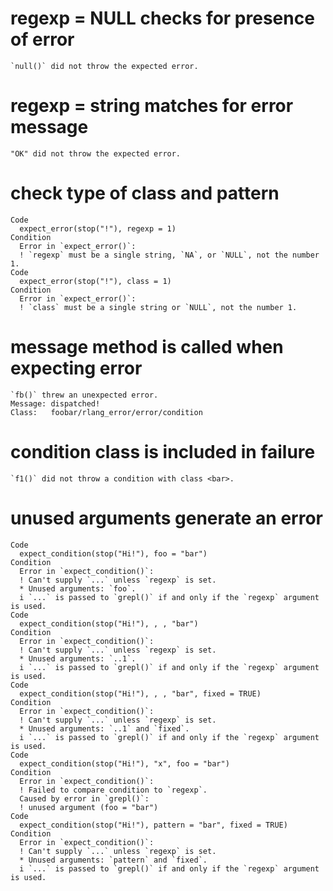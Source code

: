 # regexp = NULL checks for presence of error

    `null()` did not throw the expected error.

# regexp = string matches for error message

    "OK" did not throw the expected error.

# check type of class and pattern

    Code
      expect_error(stop("!"), regexp = 1)
    Condition
      Error in `expect_error()`:
      ! `regexp` must be a single string, `NA`, or `NULL`, not the number 1.
    Code
      expect_error(stop("!"), class = 1)
    Condition
      Error in `expect_error()`:
      ! `class` must be a single string or `NULL`, not the number 1.

# message method is called when expecting error

    `fb()` threw an unexpected error.
    Message: dispatched!
    Class:   foobar/rlang_error/error/condition

# condition class is included in failure

    `f1()` did not throw a condition with class <bar>.

# unused arguments generate an error

    Code
      expect_condition(stop("Hi!"), foo = "bar")
    Condition
      Error in `expect_condition()`:
      ! Can't supply `...` unless `regexp` is set.
      * Unused arguments: `foo`.
      i `...` is passed to `grepl()` if and only if the `regexp` argument is used.
    Code
      expect_condition(stop("Hi!"), , , "bar")
    Condition
      Error in `expect_condition()`:
      ! Can't supply `...` unless `regexp` is set.
      * Unused arguments: `..1`.
      i `...` is passed to `grepl()` if and only if the `regexp` argument is used.
    Code
      expect_condition(stop("Hi!"), , , "bar", fixed = TRUE)
    Condition
      Error in `expect_condition()`:
      ! Can't supply `...` unless `regexp` is set.
      * Unused arguments: `..1` and `fixed`.
      i `...` is passed to `grepl()` if and only if the `regexp` argument is used.
    Code
      expect_condition(stop("Hi!"), "x", foo = "bar")
    Condition
      Error in `expect_condition()`:
      ! Failed to compare condition to `regexp`.
      Caused by error in `grepl()`:
      ! unused argument (foo = "bar")
    Code
      expect_condition(stop("Hi!"), pattern = "bar", fixed = TRUE)
    Condition
      Error in `expect_condition()`:
      ! Can't supply `...` unless `regexp` is set.
      * Unused arguments: `pattern` and `fixed`.
      i `...` is passed to `grepl()` if and only if the `regexp` argument is used.

